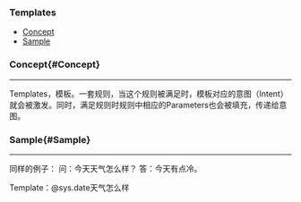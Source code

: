 ### Templates
* [Concept](#Concept)
* [Sample](#Sample)

### Concept{#Concept}
 
---

Templates，模板。一套规则，当这个规则被满足时，模板对应的意图（Intent）就会被激发。同时，满足规则时规则中相应的Parameters也会被填充，传递给意图。

### Sample{#Sample}

---
同样的例子：
问：今天天气怎么样？
答：今天有点冷。

Template：@sys.date天气怎么样